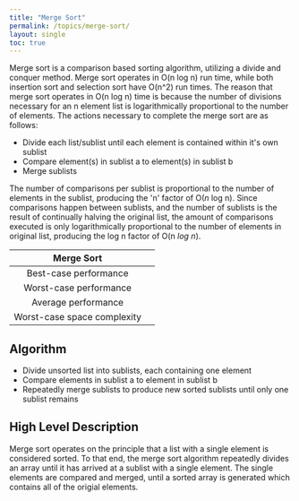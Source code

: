 ```yaml
---
title: "Merge Sort"
permalink: /topics/merge-sort/
layout: single
toc: true
---
```


Merge sort is a comparison based sorting algorithm, utilizing a divide and conquer method. Merge sort operates in O(n log n) run time, while both insertion sort and selection sort have O(n^2) run times. The reason that merge sort operates in O(n log n) time is because the number of divisions necessary for an n element list is logarithmically proportional to the number of elements. The actions necessary to complete the merge sort are as follows:

- Divide each list/sublist until each element is contained within it's own sublist
- Compare element(s) in sublist a to element(s) in sublist b
- Merge sublists

The number of comparisons per sublist is proportional to the number of elements in the sublist, producing the 'n' factor of O(*n* log n). Since comparisons happen between sublists, and the number of sublists is the result of continually halving the original list, the amount of comparisons executed is only logarithmically proportional to the number of elements in original list, producing the log n factor of O(n *log n*).

| Merge Sort                  |   |
|:---------------------------:|:-:|
| Best-case performance       |   |
| Worst-case performance      |   |
| Average performance         |   |
| Worst-case space complexity |   |


## Algorithm

- Divide unsorted list into sublists, each containing one element
- Compare elements in sublist a to element in sublist b 
- Repeatedly merge sublists to produce new sorted sublists until only one sublist remains

## High Level Description

Merge sort operates on the principle that a list with a single element is considered sorted. To that end, the merge sort algorithm repeatedly divides an array until it has arrived at a sublist with a single element. The single elements are compared and merged, until a sorted array is generated which contains all of the origial elements. 

